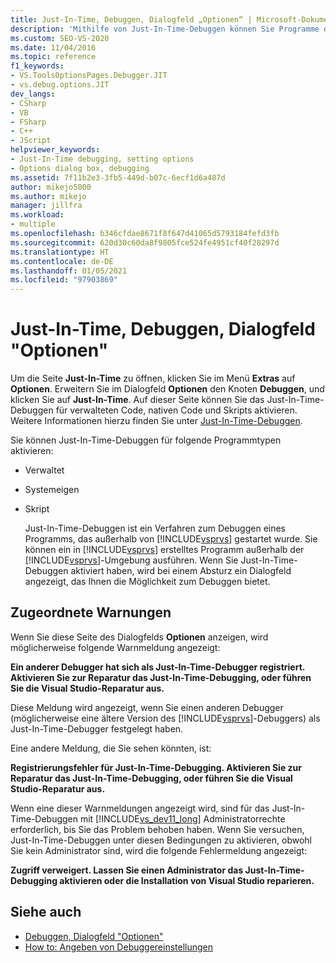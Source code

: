 ```yaml
---
title: Just-In-Time, Debuggen, Dialogfeld „Optionen“ | Microsoft-Dokumentation
description: 'Mithilfe von Just-In-Time-Debuggen können Sie Programme debuggen, die außerhalb von Visual Studio gestartet werden. Hier erfahren Sie, wie Sie Just-In-Time-Debuggen für verschiedene Programmtypen aktivieren:'
ms.custom: SEO-VS-2020
ms.date: 11/04/2016
ms.topic: reference
f1_keywords:
- VS.ToolsOptionsPages.Debugger.JIT
- vs.debug.options.JIT
dev_langs:
- CSharp
- VB
- FSharp
- C++
- JScript
helpviewer_keywords:
- Just-In-Time debugging, setting options
- Options dialog box, debugging
ms.assetid: 7f11b2e3-3fb5-449d-b07c-6ecf1d6a487d
author: mikejo5000
ms.author: mikejo
manager: jillfra
ms.workload:
- multiple
ms.openlocfilehash: b346cfdae8671f8f647d41065d5793184fefd3fb
ms.sourcegitcommit: 620d30c60da8f9805fce524fe4951cf40f28297d
ms.translationtype: HT
ms.contentlocale: de-DE
ms.lasthandoff: 01/05/2021
ms.locfileid: "97903869"
---
```

# <a name="just-in-time-debugging-options-dialog-box"></a>Just-In-Time, Debuggen, Dialogfeld "Optionen"
Um die Seite **Just-In-Time** zu öffnen, klicken Sie im Menü **Extras** auf **Optionen**. Erweitern Sie im Dialogfeld **Optionen** den Knoten **Debuggen**, und klicken Sie auf **Just-In-Time**. Auf dieser Seite können Sie das Just-In-Time-Debuggen für verwalteten Code, nativen Code und Skripts aktivieren. Weitere Informationen hierzu finden Sie unter [Just-In-Time-Debuggen](../debugger/just-in-time-debugging-in-visual-studio.md).

 Sie können Just-In-Time-Debuggen für folgende Programmtypen aktivieren:

- Verwaltet

- Systemeigen

- Skript

  Just-In-Time-Debuggen ist ein Verfahren zum Debuggen eines Programms, das außerhalb von [!INCLUDE[vsprvs](../code-quality/includes/vsprvs_md.md)] gestartet wurde. Sie können ein in [!INCLUDE[vsprvs](../code-quality/includes/vsprvs_md.md)] erstelltes Programm außerhalb der [!INCLUDE[vsprvs](../code-quality/includes/vsprvs_md.md)]-Umgebung ausführen. Wenn Sie Just-In-Time-Debuggen aktiviert haben, wird bei einem Absturz ein Dialogfeld angezeigt, das Ihnen die Möglichkeit zum Debuggen bietet.

## <a name="associated-warnings"></a>Zugeordnete Warnungen
 Wenn Sie diese Seite des Dialogfelds **Optionen** anzeigen, wird möglicherweise folgende Warnmeldung angezeigt:

 **Ein anderer Debugger hat sich als Just-In-Time-Debugger registriert. Aktivieren Sie zur Reparatur das Just-In-Time-Debugging, oder führen Sie die Visual Studio-Reparatur aus.**

 Diese Meldung wird angezeigt, wenn Sie einen anderen Debugger (möglicherweise eine ältere Version des [!INCLUDE[vsprvs](../code-quality/includes/vsprvs_md.md)]-Debuggers) als Just-In-Time-Debugger festgelegt haben.

 Eine andere Meldung, die Sie sehen könnten, ist:

 **Registrierungsfehler für Just-In-Time-Debugging. Aktivieren Sie zur Reparatur das Just-In-Time-Debugging, oder führen Sie die Visual Studio-Reparatur aus.**

 Wenn eine dieser Warnmeldungen angezeigt wird, sind für das Just-In-Time-Debuggen mit [!INCLUDE[vs_dev11_long](../data-tools/includes/vs_dev11_long_md.md)] Administratorrechte erforderlich, bis Sie das Problem behoben haben. Wenn Sie versuchen, Just-In-Time-Debuggen unter diesen Bedingungen zu aktivieren, obwohl Sie kein Administrator sind, wird die folgende Fehlermeldung angezeigt:

 **Zugriff verweigert. Lassen Sie einen Administrator das Just-In-Time-Debugging aktivieren oder die Installation von Visual Studio reparieren.**

## <a name="see-also"></a>Siehe auch
- [Debuggen, Dialogfeld "Optionen"](../debugger/debugging-options-dialog-box.md)
- [How to: Angeben von Debuggereinstellungen](../debugger/how-to-specify-debugger-settings.md)